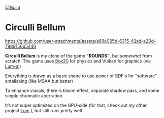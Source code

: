 [![Build](https://github.com/platonvin/Circuli-Bellum/actions/workflows/c-cpp.yml/badge.svg)](https://github.com/platonvin/Circuli-Bellum/actions/workflows/c-cpp.yml)

# Circulli Bellum 

<!-- simply ![footage](readme_content/cb.gif) does not work -->

https://github.com/user-attachments/assets/e60a025d-6315-42ad-a20d-7989150d5440

**Circulli Bellum** is my clone of the game **"ROUNDS"**, but *somewhat* from scratch. The game uses [Box2D](https://github.com/erincatto/box2d) for physics and Vulkan for graphics (via [Lum-al](https://github.com/platonvin/lum-al))

Everything is drawn as a basic shape to use power of SDF's for "software" antalisaing (like MSAA but better)
 
To enhance viusals, there is bloom effect, separate shadow pass, and some simple chromatic aberration.

It’s not super optimized on the GPU-side (for that, check out my other project [Lum](https://github.com/platonvin/lum) ), but still runs pretty well

